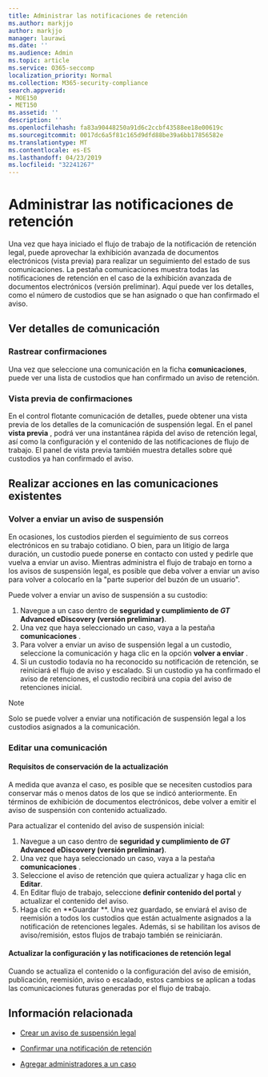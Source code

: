 ```yaml
---
title: Administrar las notificaciones de retención
ms.author: markjjo
author: markjjo
manager: laurawi
ms.date: ''
ms.audience: Admin
ms.topic: article
ms.service: O365-seccomp
localization_priority: Normal
ms.collection: M365-security-compliance
search.appverid:
- MOE150
- MET150
ms.assetid: ''
description: ''
ms.openlocfilehash: fa83a90448250a91d6c2ccbf43588ee18e00619c
ms.sourcegitcommit: 0017dc6a5f81c165d9dfd88be39a6bb17856582e
ms.translationtype: MT
ms.contentlocale: es-ES
ms.lasthandoff: 04/23/2019
ms.locfileid: "32241267"
---
```

# <a name="manage-hold-notifications"></a>Administrar las notificaciones de retención

Una vez que haya iniciado el flujo de trabajo de la notificación de retención legal, puede aprovechar la exhibición avanzada de documentos electrónicos (vista previa) para realizar un seguimiento del estado de sus comunicaciones. La pestaña comunicaciones muestra todas las notificaciones de retención en el caso de la exhibición avanzada de documentos electrónicos (versión preliminar). Aquí puede ver los detalles, como el número de custodios que se han asignado o que han confirmado el aviso.

## <a name="view-communication-details"></a>Ver detalles de comunicación

### <a name="track-acknowledgements"></a>Rastrear confirmaciones

Una vez que seleccione una comunicación en la ficha **comunicaciones**, puede ver una lista de custodios que han confirmado un aviso de retención. 

### <a name="preview-acknowledgements"></a>Vista previa de confirmaciones

En el control flotante comunicación de detalles, puede obtener una vista previa de los detalles de la comunicación de suspensión legal. En el panel **vista previa** , podrá ver una instantánea rápida del aviso de retención legal, así como la configuración y el contenido de las notificaciones de flujo de trabajo. El panel de vista previa también muestra detalles sobre qué custodios ya han confirmado el aviso.

## <a name="taking-action-on-existing-communications"></a>Realizar acciones en las comunicaciones existentes

### <a name="re-send-a-hold-notice"></a>Volver a enviar un aviso de suspensión

En ocasiones, los custodios pierden el seguimiento de sus correos electrónicos en su trabajo cotidiano. O bien, para un litigio de larga duración, un custodio puede ponerse en contacto con usted y pedirle que vuelva a enviar un aviso. Mientras administra el flujo de trabajo en torno a los avisos de suspensión legal, es posible que deba volver a enviar un aviso para volver a colocarlo en la "parte superior del buzón de un usuario".

Puede volver a enviar un aviso de suspensión a su custodio:
1. Navegue a un caso dentro de **seguridad y cumplimiento de _GT_ Advanced eDiscovery (versión preliminar)**.
2. Una vez que haya seleccionado un caso, vaya a la pestaña **comunicaciones** .
3. Para volver a enviar un aviso de suspensión legal a un custodio, seleccione la comunicación y haga clic en la opción **volver a enviar** .
4. Si un custodio todavía no ha reconocido su notificación de retención, se reiniciará el flujo de aviso y escalado. Si un custodio ya ha confirmado el aviso de retenciones, el custodio recibirá una copia del aviso de retenciones inicial.

> [!NOTE]
> Solo se puede volver a enviar una notificación de suspensión legal a los custodios asignados a la comunicación. 

### <a name="edit-a-communication"></a>Editar una comunicación

#### <a name="update-preservation-requirements"></a>Requisitos de conservación de la actualización
  
A medida que avanza el caso, es posible que se necesiten custodios para conservar más o menos datos de los que se indicó anteriormente. En términos de exhibición de documentos electrónicos, debe volver a emitir el aviso de suspensión con contenido actualizado.

Para actualizar el contenido del aviso de suspensión inicial:

1. Navegue a un caso dentro de **seguridad y cumplimiento de _GT_ Advanced eDiscovery (versión preliminar)**.
2. Una vez que haya seleccionado un caso, vaya a la pestaña **comunicaciones** .
3. Seleccione el aviso de retención que quiera actualizar y haga clic en **Editar**.
4. En Editar flujo de trabajo, seleccione **definir contenido del portal** y actualizar el contenido del aviso. 
5. Haga clic en **Guardar **. Una vez guardado, se enviará el aviso de reemisión a todos los custodios que están actualmente asignados a la notificación de retenciones legales. Además, si se habilitan los avisos de aviso/remisión, estos flujos de trabajo también se reiniciarán. 


#### <a name="update-legal-hold-notifications-and-settings"></a>Actualizar la configuración y las notificaciones de retención legal

Cuando se actualiza el contenido o la configuración del aviso de emisión, publicación, reemisión, aviso o escalado, estos cambios se aplican a todas las comunicaciones futuras generadas por el flujo de trabajo.

## <a name="related-information"></a>Información relacionada 

- [Crear un aviso de suspensión legal](create-hold-notification.md)
    
- [Confirmar una notificación de retención](acknowledge-hold-notification.md)
    
- [Agregar administradores a un caso](add-custodians-to-case.md)